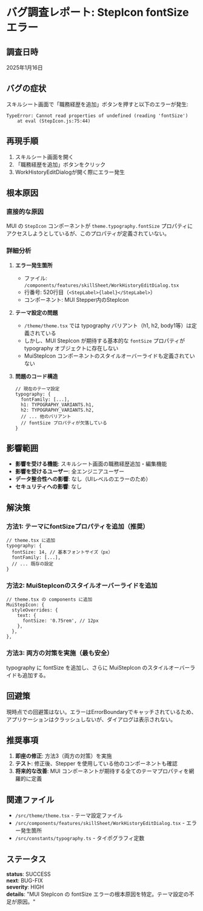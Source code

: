 # バグ調査レポート: StepIcon fontSize エラー

## 調査日時
2025年1月16日

## バグの症状
スキルシート画面で「職務経歴を追加」ボタンを押すと以下のエラーが発生:
```
TypeError: Cannot read properties of undefined (reading 'fontSize')
    at eval (StepIcon.js:75:44)
```

## 再現手順
1. スキルシート画面を開く
2. 「職務経歴を追加」ボタンをクリック
3. WorkHistoryEditDialogが開く際にエラー発生

## 根本原因

### 直接的な原因
MUI の `StepIcon` コンポーネントが `theme.typography.fontSize` プロパティにアクセスしようとしているが、このプロパティが定義されていない。

### 詳細分析

1. **エラー発生箇所**
   - ファイル: `/components/features/skillSheet/WorkHistoryEditDialog.tsx`
   - 行番号: 520行目（`<StepLabel>{label}</StepLabel>`）
   - コンポーネント: MUI Stepper内のStepIcon

2. **テーマ設定の問題**
   - `/theme/theme.tsx` では typography バリアント（h1, h2, body1等）は定義されている
   - しかし、MUI StepIcon が期待する基本的な `fontSize` プロパティが typography オブジェクトに存在しない
   - MuiStepIcon コンポーネントのスタイルオーバーライドも定義されていない

3. **問題のコード構造**
   ```tsx
   // 現在のテーマ設定
   typography: {
     fontFamily: [...],
     h1: TYPOGRAPHY_VARIANTS.h1,
     h2: TYPOGRAPHY_VARIANTS.h2,
     // ... 他のバリアント
     // fontSize プロパティが欠落している
   }
   ```

## 影響範囲
- **影響を受ける機能**: スキルシート画面の職務経歴追加・編集機能
- **影響を受けるユーザー**: 全エンジニアユーザー
- **データ整合性への影響**: なし（UIレベルのエラーのため）
- **セキュリティへの影響**: なし

## 解決策

### 方法1: テーマにfontSizeプロパティを追加（推奨）
```tsx
// theme.tsx に追加
typography: {
  fontSize: 14, // 基本フォントサイズ（px）
  fontFamily: [...],
  // ... 既存の設定
}
```

### 方法2: MuiStepIconのスタイルオーバーライドを追加
```tsx
// theme.tsx の components に追加
MuiStepIcon: {
  styleOverrides: {
    text: {
      fontSize: '0.75rem', // 12px
    },
  },
},
```

### 方法3: 両方の対策を実施（最も安全）
typography に fontSize を追加し、さらに MuiStepIcon のスタイルオーバーライドも追加する。

## 回避策
現時点での回避策はない。エラーはErrorBoundaryでキャッチされているため、アプリケーションはクラッシュしないが、ダイアログは表示されない。

## 推奨事項
1. **即座の修正**: 方法3（両方の対策）を実施
2. **テスト**: 修正後、Stepper を使用している他のコンポーネントも確認
3. **将来的な改善**: MUI コンポーネントが期待する全てのテーマプロパティを網羅的に定義

## 関連ファイル
- `/src/theme/theme.tsx` - テーマ設定ファイル
- `/src/components/features/skillSheet/WorkHistoryEditDialog.tsx` - エラー発生箇所
- `/src/constants/typography.ts` - タイポグラフィ定数

## ステータス
**status**: SUCCESS  
**next**: BUG-FIX  
**severity**: HIGH  
**details**: "MUI StepIcon の fontSize エラーの根本原因を特定。テーマ設定の不足が原因。"